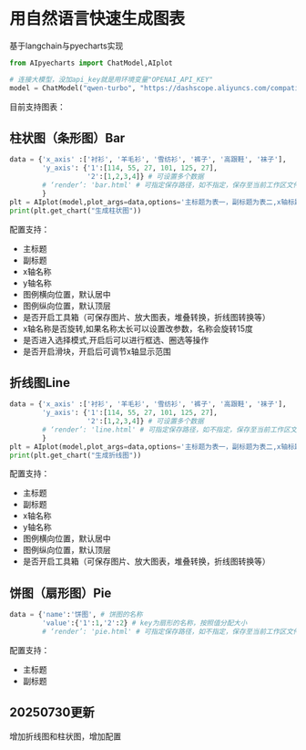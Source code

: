 # 用自然语言快速生成图表
基于langchain与pyecharts实现

```python
from AIpyecharts import ChatModel,AIplot

# 连接大模型，没加api_key就是用环境变量"OPENAI_API_KEY"
model = ChatModel("qwen-turbo", "https://dashscope.aliyuncs.com/compatible-mode/v1")
```
目前支持图表：
## 柱状图（条形图）Bar

```python
data = {'x_axis' :['衬衫', '羊毛衫', '雪纺衫', '裤子', '高跟鞋', '袜子'], 
        'y_axis': {'1':[114, 55, 27, 101, 125, 27],
                   '2':[1,2,3,4]} # 可设置多个数据
        # ‘render’: 'bar.html' # 可指定保存路径，如不指定，保存至当前工作区文件夹中
        }
plt = AIplot(model,plot_args=data,options='主标题为表一，副标题为表二,x轴标题为x轴，y轴标题为y轴,使用滑块')
print(plt.get_chart("生成柱状图"))
```


配置支持：
* 主标题
* 副标题
* x轴名称
* y轴名称
* 图例横向位置，默认居中
* 图例纵向位置，默认顶层
* 是否开启工具箱（可保存图片、放大图表，堆叠转换，折线图转换等）
* x轴名称是否旋转,如果名称太长可以设置改参数，名称会旋转15度
* 是否进入选择模式,开启后可以进行框选、圈选等操作
* 是否开启滑块，开启后可调节x轴显示范围

## 折线图Line

```python
data = {'x_axis' :['衬衫', '羊毛衫', '雪纺衫', '裤子', '高跟鞋', '袜子'], 
        'y_axis': {'1':[114, 55, 27, 101, 125, 27],
                   '2':[1,2,3,4]} # 可设置多个数据
        # ‘render’: 'line.html' # 可指定保存路径，如不指定，保存至当前工作区文件夹中
        }
plt = AIplot(model,plot_args=data,options='主标题为表一，副标题为表二,x轴标题为x轴，y轴标题为y轴,开启工具箱')
print(plt.get_chart("生成折线图"))
```


配置支持：
* 主标题
* 副标题
* x轴名称
* y轴名称
* 图例横向位置，默认居中
* 图例纵向位置，默认顶层
* 是否开启工具箱（可保存图片、放大图表，堆叠转换，折线图转换等）

## 饼图（扇形图）Pie

```python
data = {'name':'饼图', # 饼图的名称
        'value':{'1':1,'2':2} # key为扇形的名称，按照值分配大小
        # ‘render’: 'pie.html' # 可指定保存路径，如不指定，保存至当前工作区文件夹中}
```

配置支持：
* 主标题
* 副标题

## 20250730更新
增加折线图和柱状图，增加配置
